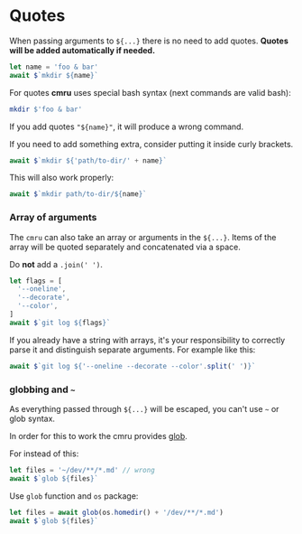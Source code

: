 # Quotes

When passing arguments to `${...}` there is no need to add quotes. **Quotes will 
be added automatically if needed.**

```js
let name = 'foo & bar'
await $`mkdir ${name}`
```

For quotes **cmru** uses special bash syntax (next commands are valid bash):

```bash
mkdir $'foo & bar'
```

If you add quotes `"${name}"`, it will produce a wrong command. 

If you need to add something extra, consider putting it inside curly brackets.

```js
await $`mkdir ${'path/to-dir/' + name}`
```

This will also work properly:

```js
await $`mkdir path/to-dir/${name}`
```

### Array of arguments

The `cmru` can also take an array or arguments in the `${...}`. Items of the array
will be quoted separately and concatenated via a space. 

Do **not** add a `.join(' ')`.

```js
let flags = [
  '--oneline',
  '--decorate',
  '--color',
]
await $`git log ${flags}`
```

If you already have a string with arrays, it's your responsibility
to correctly parse it and distinguish separate arguments. For example like this:

```js
await $`git log ${'--oneline --decorate --color'.split(' ')}`
```

### globbing and `~`

As everything passed through `${...}` will be escaped, you can't use `~` or glob
syntax. 

In order for this to work the cmru provides 
[glob](../README.md#glob).

For instead of this:

```js
let files = '~/dev/**/*.md' // wrong
await $`glob ${files}`
```

Use `glob` function and `os` package:

```js
let files = await glob(os.homedir() + '/dev/**/*.md')
await $`glob ${files}`
```


